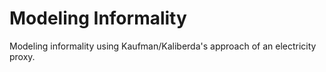 # Modeling Informality

Modeling informality using Kaufman/Kaliberda's approach of an electricity proxy.
